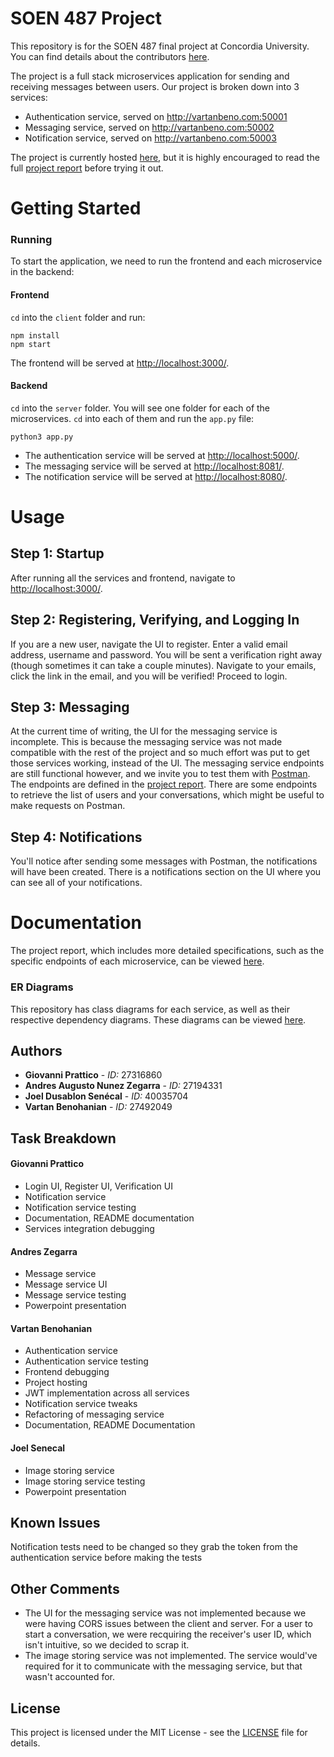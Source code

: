 # SOEN 487 Project

This repository is for the SOEN 487 final project at Concordia University. You can find details about the contributors [here](https://github.com/vartanbeno/SOEN487-Project/wiki).

The project is a full stack microservices application for sending and receiving messages between users. Our project is broken down into 3 services:

- Authentication service, served on http://vartanbeno.com:50001
- Messaging service, served on http://vartanbeno.com:50002
- Notification service, served on http://vartanbeno.com:50003

The project is currently hosted [here](http://vartanbeno.com:50000/), but it is highly encouraged to read the full [project report](Project%20Report.pdf) before trying it out.
 
# Getting Started

### Running

To start the application, we need to run the frontend and each microservice in the backend:

#### Frontend

`cd` into the `client` folder and run:

```
npm install
npm start
```

The frontend will be served at [http://localhost:3000/](http://localhost:3000/).

#### Backend

`cd` into the `server` folder. You will see one folder for each of the microservices. `cd` into each of them and run the `app.py` file:

```
python3 app.py
```

- The authentication service will be served at [http://localhost:5000/](http://localhost:5000/).
- The messaging service will be served at [http://localhost:8081/](http://localhost:8081/).
- The notification service will be served at [http://localhost:8080/](http://localhost:8080/).

# Usage

## Step 1: Startup

After running all the services and frontend, navigate to [http://localhost:3000/](http://localhost:3000/).

## Step 2: Registering, Verifying, and Logging In

If you are a new user, navigate the UI to register. Enter a valid email address, username and password. You will be sent a verification right away (though sometimes it can take a couple minutes). Navigate to your emails, click the link in the email, and you will be verified! Proceed to login.

## Step 3: Messaging

At the current time of writing, the UI for the messaging service is incomplete. This is because the messaging service was not made compatible with the rest of the project and so much effort was put to get those services working, instead of the UI. The messaging service endpoints are still functional however, and we invite you to test them with [Postman](https://www.getpostman.com/downloads/). The endpoints are defined in the [project report](Project%20Report.pdf). There are some endpoints to retrieve the list of users and your conversations, which might be useful to make requests on Postman.

## Step 4: Notifications

You'll notice after sending some messages with Postman, the notifications will have been created. There is a notifications section on the UI where you can see all of your notifications.

# Documentation

The project report, which includes more detailed specifications, such as the specific endpoints of each microservice, can be viewed [here](Project%20Report.pdf).

### ER Diagrams

This repository has class diagrams for each service, as well as their respective dependency diagrams. These diagrams can be viewed [here](./diagrams).

## Authors

- **Giovanni Prattico** - *ID:* 27316860
- **Andres Augusto Nunez Zegarra** - *ID:* 27194331
- **Joel Dusablon Senécal** - *ID:* 40035704
- **Vartan Benohanian** - *ID:* 27492049


## Task Breakdown

#### Giovanni Prattico

- Login UI, Register UI, Verification UI
- Notification service
- Notification service testing
- Documentation, README documentation
- Services integration debugging

#### Andres Zegarra

- Message service
- Message service UI
- Message service testing
- Powerpoint presentation

#### Vartan Benohanian

- Authentication service
- Authentication service testing
- Frontend debugging
- Project hosting
- JWT implementation across all services
- Notification service tweaks
- Refactoring of messaging service
- Documentation, README Documentation

#### Joel Senecal

- Image storing service
- Image storing service testing
- Powerpoint presentation

## Known Issues

Notification tests need to be changed so they grab the token from the authentication service before making the tests

## Other Comments

- The UI for the messaging service was not implemented because we were having CORS issues between the client and server. For a user to start a conversation, we were recquiring the receiver's user ID, which isn't intuitive, so we decided to scrap it.
- The image storing service was not implemented. The service would've required for it to communicate with the messaging service, but that wasn't accounted for.

## License

This project is licensed under the MIT License - see the [LICENSE](LICENSE) file for details.

